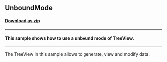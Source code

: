 ## UnboundMode
#### [Download as zip](https://grapecity.github.io/DownGit/#/home?url=https://github.com/GrapeCity/ComponentOne-WinForms-Samples/tree/master/NetFramework\TreeView\VB\UnboundMode)
____
#### This sample shows how to use a unbound mode of TreeView.
____
The TreeView in this sample allows to generate, view and modify data. 